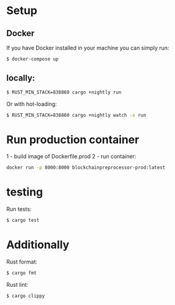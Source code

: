 # Setup 

## Docker
If you have Docker installed in your machine you can simply run:
```bash
$ docker-compose up
```

## locally:
```bash
$ RUST_MIN_STACK=838860 cargo +nightly run
```
Or with hot-loading:
```bash
$ RUST_MIN_STACK=838860 cargo +nightly watch -x run
```

# Run production container

1 - build image of Dockerfile.prod
2 - run container:
```sh
docker run -p 8000:8000 blockchainpreprocessor-prod:latest 
```

# testing

Run tests:
```bash
$ cargo test
```

# Additionally
Rust format:
```bash
$ cargo fmt
```

Rust lint:
```bash
$ cargo clippy
```